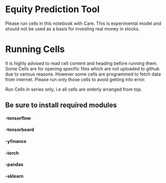 # Equity Prediction Tool
Please run cells in this notebook with Care. This is experimental model and should not be used as a basis for investing real money in stocks.

# Running Cells
It is highly advised to read cell content and heading before running them. Some Cells are for opening specific files which are not uploaded to github due to various reasons.
However some cells are programmed to fetch data from internet. Please run only those cells to avoid getting into error.

Run Cells in series only, i.e all cells are orderly arranged from top.

## Be sure to install required modules
#### -tensorflow
#### -tensorboard
#### -yfinance
#### -torch
#### -pandas
#### -sklearn
